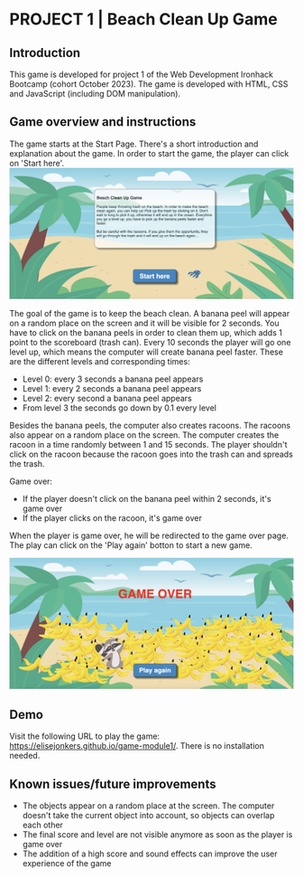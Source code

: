 # PROJECT 1 | Beach Clean Up Game

## Introduction
This game is developed for project 1 of the Web Development Ironhack Bootcamp (cohort October 2023). The game is developed with HTML, CSS and JavaScript (including DOM manipulation). 

## Game overview and instructions
The game starts at the Start Page. There's a short introduction and explanation about the game. In order to start the game, the player can click on 'Start here'.
![Alt text](image-2.png)


The goal of the game is to keep the beach clean. A banana peel will appear on a random place on the screen and it will be visible for 2 seconds. You have to click on the banana peels in order to clean them up, which adds 1 point to the scoreboard (trash can). Every 10 seconds the player will go one level up, which means the computer will create banana peel faster. These are the different levels and corresponding times:
- Level 0: every 3 seconds a banana peel appears
- Level 1: every 2 seconds a banana peel appears
- Level 2: every second a banana peel appears
- From level 3 the seconds go down by 0.1 every level

Besides the banana peels, the computer also creates racoons. The racoons also appear on a random place on the screen. The computer creates the racoon in a time randomly between 1 and 15 seconds. The player shouldn't click on the racoon because the racoon goes into the trash can and spreads the trash. 

Game over:
- If the player doesn't click on the banana peel within 2 seconds, it's game over
- If the player clicks on the racoon, it's game over 

When the player is game over, he will be redirected to the game over page. The play can click on the 'Play again' botton to start a new game.

![Alt text](image-3.png)


## Demo
Visit the following URL to play the game: https://elisejonkers.github.io/game-module1/. There is no installation needed.


## Known issues/future improvements
- The objects appear on a random place at the screen. The computer doesn't take the current object into account, so objects can overlap each other
- The final score and level are not visible anymore as soon as the player is game over
- The addition of a high score and sound effects can improve the user experience of the game




